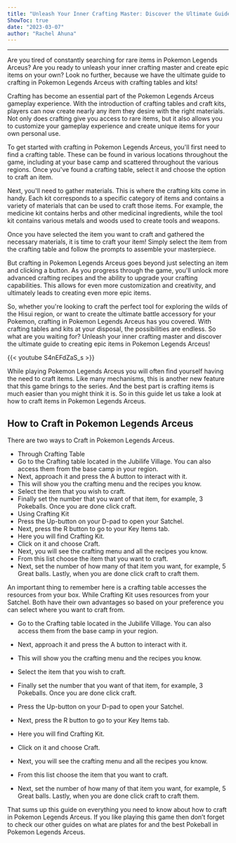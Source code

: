 ```yaml
---
title: "Unleash Your Inner Crafting Master: Discover the Ultimate Guide to Creating Epic Items in Pokemon Legends Arceus with Crafting Tables and Kits!"
ShowToc: true 
date: "2023-03-07"
author: "Rachel Ahuna"
---
```

*****
Are you tired of constantly searching for rare items in Pokemon Legends Arceus? Are you ready to unleash your inner crafting master and create epic items on your own? Look no further, because we have the ultimate guide to crafting in Pokemon Legends Arceus with crafting tables and kits!

Crafting has become an essential part of the Pokemon Legends Arceus gameplay experience. With the introduction of crafting tables and craft kits, players can now create nearly any item they desire with the right materials. Not only does crafting give you access to rare items, but it also allows you to customize your gameplay experience and create unique items for your own personal use.

To get started with crafting in Pokemon Legends Arceus, you'll first need to find a crafting table. These can be found in various locations throughout the game, including at your base camp and scattered throughout the various regions. Once you've found a crafting table, select it and choose the option to craft an item.

Next, you'll need to gather materials. This is where the crafting kits come in handy. Each kit corresponds to a specific category of items and contains a variety of materials that can be used to craft those items. For example, the medicine kit contains herbs and other medicinal ingredients, while the tool kit contains various metals and woods used to create tools and weapons.

Once you have selected the item you want to craft and gathered the necessary materials, it is time to craft your item! Simply select the item from the crafting table and follow the prompts to assemble your masterpiece.

But crafting in Pokemon Legends Arceus goes beyond just selecting an item and clicking a button. As you progress through the game, you'll unlock more advanced crafting recipes and the ability to upgrade your crafting capabilities. This allows for even more customization and creativity, and ultimately leads to creating even more epic items.

So, whether you're looking to craft the perfect tool for exploring the wilds of the Hisui region, or want to create the ultimate battle accessory for your Pokemon, crafting in Pokemon Legends Arceus has you covered. With crafting tables and kits at your disposal, the possibilities are endless. So what are you waiting for? Unleash your inner crafting master and discover the ultimate guide to creating epic items in Pokemon Legends Arceus!

{{< youtube S4nEFdZaS_s >}} 



While playing Pokemon Legends Arceus you will often find yourself having the need to craft items. Like many mechanisms, this is another new feature that this game brings to the series. And the best part is crafting items is much easier than you might think it is. So in this guide let us take a look at how to craft items in Pokemon Legends Arceus.
 
## How to Craft in Pokemon Legends Arceus
 

 
There are two ways to Craft in Pokemon Legends Arceus.
 
- Through Crafting Table
 - Go to the Crafting table located in the Jubilife Village. You can also access them from the base camp in your region.
 - Next, approach it and press the A button to interact with it.
 - This will show you the crafting menu and the recipes you know.
 - Select the item that you wish to craft.
 - Finally set the number that you want of that item, for example, 3 Pokeballs. Once you are done click craft.
 - Using Crafting Kit
 - Press the Up-button on your D-pad to open your Satchel.
 - Next, press the R button to go to your Key Items tab.
 - Here you will find Crafting Kit.
 - Click on it and choose Craft.
 - Next, you will see the crafting menu and all the recipes you know.
 - From this list choose the item that you want to craft.
 - Next, set the number of how many of that item you want, for example, 5 Great balls. Lastly, when you are done click craft to craft them.

 
An important thing to remember here is a crafting table accesses the resources from your box. While Crafting Kit uses resources from your Satchel. Both have their own advantages so based on your preference you can select where you want to craft from.
 
- Go to the Crafting table located in the Jubilife Village. You can also access them from the base camp in your region.
 - Next, approach it and press the A button to interact with it.
 - This will show you the crafting menu and the recipes you know.
 - Select the item that you wish to craft.
 - Finally set the number that you want of that item, for example, 3 Pokeballs. Once you are done click craft.

 
- Press the Up-button on your D-pad to open your Satchel.
 - Next, press the R button to go to your Key Items tab.
 - Here you will find Crafting Kit.
 - Click on it and choose Craft.
 - Next, you will see the crafting menu and all the recipes you know.
 - From this list choose the item that you want to craft.
 - Next, set the number of how many of that item you want, for example, 5 Great balls. Lastly, when you are done click craft to craft them.

 
That sums up this guide on everything you need to know about how to craft in Pokemon Legends Arceus. If you like playing this game then don’t forget to check our other guides on what are plates for and the best Pokeball in Pokemon Legends Arceus.




